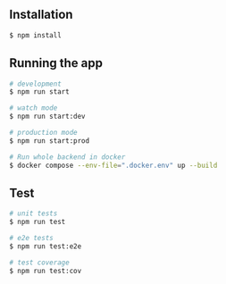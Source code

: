 ## Installation

```bash
$ npm install
```

## Running the app

```bash
# development
$ npm run start

# watch mode
$ npm run start:dev

# production mode
$ npm run start:prod
```

```bash
# Run whole backend in docker
$ docker compose --env-file=".docker.env" up --build
```

## Test

```bash
# unit tests
$ npm run test

# e2e tests
$ npm run test:e2e

# test coverage
$ npm run test:cov
```
